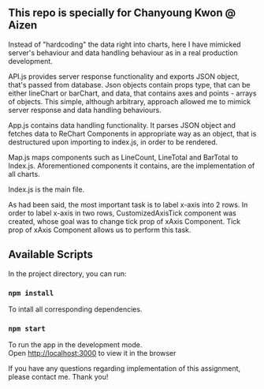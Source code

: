 ## This repo is specially for Chanyoung Kwon @ Aizen

Instead of "hardcoding" the data right into charts, here I have mimicked server's behaviour and data handling behaviour as in a real production development.

API.js provides server response functionality and exports JSON object, that's passed from database. Json objects contain props type, that can be either lineChart or barChart, and data, that contains axes and points - arrays of objects. This simple, although arbitrary, approach allowed me to mimick server response and data handling behaviours.


App.js contains data handling functionality. It parses JSON object and fetches data to ReChart Components in appropriate way as an object,
that is destructured upon importing to index.js, in order to be rendered.

Map.js maps components such as LineCount, LineTotal and BarTotal to Index.js. Aforementioned components it contains, are the implementation of all charts.

Index.js is the main file.

As had been said, the most important task is to label x-axis into 2 rows. In order to label x-axis in two rows, CustomizedAxisTick component was created, whose goal was to change tick prop of xAxis Component. Tick prop of xAxis Component allows us to perform this task.

## Available Scripts

In the project directory, you can run:
### `npm install`

To intall all corresponding dependencies.

### `npm start`

To run the app in the development mode.<br>
Open [http://localhost:3000](http://localhost:3000) to view it in the browser


If you have any questions regarding implementation of this assignment, please contact me. Thank you!
